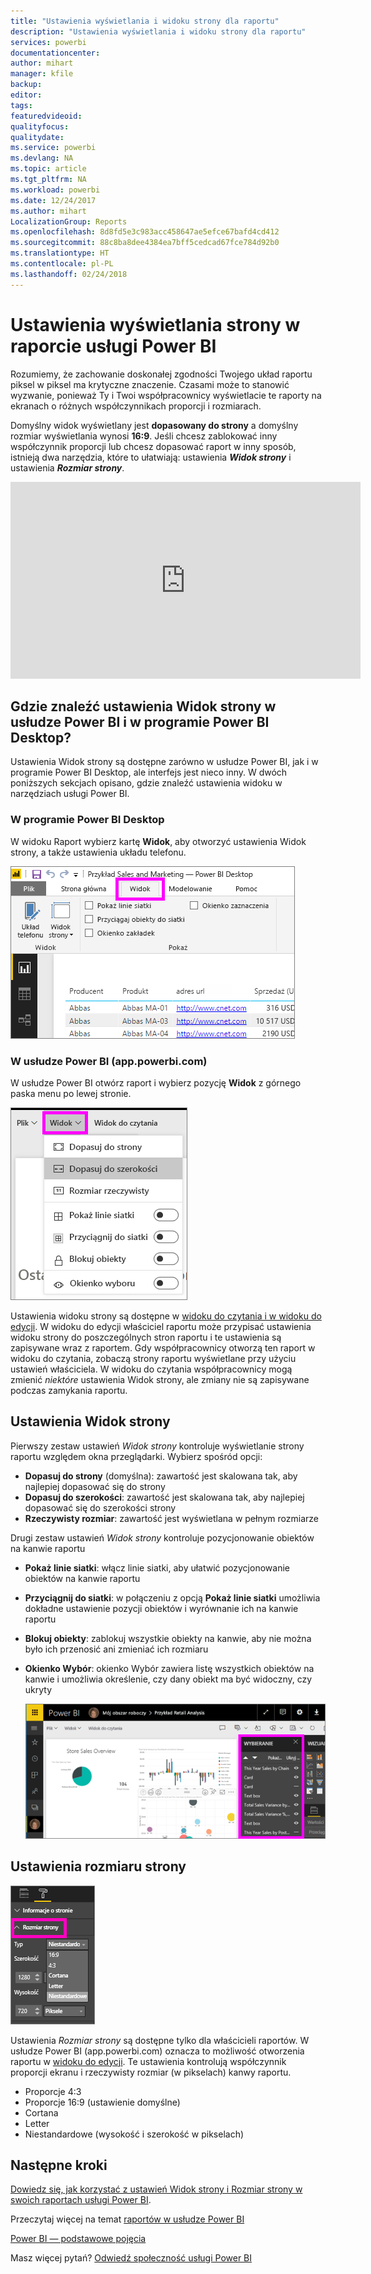 ```yaml
---
title: "Ustawienia wyświetlania i widoku strony dla raportu"
description: "Ustawienia wyświetlania i widoku strony dla raportu"
services: powerbi
documentationcenter: 
author: mihart
manager: kfile
backup: 
editor: 
tags: 
featuredvideoid: 
qualityfocus: 
qualitydate: 
ms.service: powerbi
ms.devlang: NA
ms.topic: article
ms.tgt_pltfrm: NA
ms.workload: powerbi
ms.date: 12/24/2017
ms.author: mihart
LocalizationGroup: Reports
ms.openlocfilehash: 8d8fd5e3c983acc458647ae5efce67bafd4cd412
ms.sourcegitcommit: 88c8ba8dee4384ea7bff5cedcad67fce784d92b0
ms.translationtype: HT
ms.contentlocale: pl-PL
ms.lasthandoff: 02/24/2018
---
```

# <a name="page-display-settings-in-a-power-bi-report"></a>Ustawienia wyświetlania strony w raporcie usługi Power BI
Rozumiemy, że zachowanie doskonałej zgodności Twojego układ raportu piksel w piksel ma krytyczne znaczenie. Czasami może to stanowić wyzwanie, ponieważ Ty i Twoi współpracownicy wyświetlacie te raporty na ekranach o różnych współczynnikach proporcji i rozmiarach. 

Domyślny widok wyświetlany jest **dopasowany do strony** a domyślny rozmiar wyświetlania wynosi **16:9**. Jeśli chcesz zablokować inny współczynnik proporcji lub chcesz dopasować raport w inny sposób, istnieją dwa narzędzia, które to ułatwiają: ustawienia ***Widok strony*** i ustawienia ***Rozmiar strony***.

<iframe width="560" height="315" src="https://www.youtube.com/embed/5tg-OXzxe2g" frameborder="0" allowfullscreen></iframe>


## <a name="where-to-find-page-view-settings-in-power-bi-service-and-power-bi-desktop"></a>Gdzie znaleźć ustawienia Widok strony w usłudze Power BI i w programie Power BI Desktop?
Ustawienia Widok strony są dostępne zarówno w usłudze Power BI, jak i w programie Power BI Desktop, ale interfejs jest nieco inny. W dwóch poniższych sekcjach opisano, gdzie znaleźć ustawienia widoku w narzędziach usługi Power BI.

### <a name="in-power-bi-desktop"></a>W programie Power BI Desktop
W widoku Raport wybierz kartę **Widok**, aby otworzyć ustawienia Widok strony, a także ustawienia układu telefonu.

  ![Okienko Wybór](media/power-bi-report-display-settings/power-bi-desktop-view-settings.png)

### <a name="in-power-bi-service-apppowerbicom"></a>W usłudze Power BI (app.powerbi.com)
W usłudze Power BI otwórz raport i wybierz pozycję **Widok** z górnego paska menu po lewej stronie.

![](media/power-bi-report-display-settings/power-bi-change-page-view.png)

Ustawienia widoku strony są dostępne w [widoku do czytania i w widoku do edycji](service-reading-view-and-editing-view.md). W widoku do edycji właściciel raportu może przypisać ustawienia widoku strony do poszczególnych stron raportu i te ustawienia są zapisywane wraz z raportem. Gdy współpracownicy otworzą ten raport w widoku do czytania, zobaczą strony raportu wyświetlane przy użyciu ustawień właściciela.  W widoku do czytania współpracownicy mogą zmienić *niektóre* ustawienia Widok strony, ale zmiany nie są zapisywane podczas zamykania raportu.

##    <a name="page-view-settings"></a>Ustawienia Widok strony
Pierwszy zestaw ustawień *Widok strony* kontroluje wyświetlanie strony raportu względem okna przeglądarki.  Wybierz spośród opcji:

* **Dopasuj do strony** (domyślna): zawartość jest skalowana tak, aby najlepiej dopasować się do strony
* **Dopasuj do szerokości**: zawartość jest skalowana tak, aby najlepiej dopasować się do szerokości strony
* **Rzeczywisty rozmiar**: zawartość jest wyświetlana w pełnym rozmiarze

Drugi zestaw ustawień *Widok strony* kontroluje pozycjonowanie obiektów na kanwie raportu

* **Pokaż linie siatki**: włącz linie siatki, aby ułatwić pozycjonowanie obiektów na kanwie raportu
* **Przyciągnij do siatki**: w połączeniu z opcją **Pokaż linie siatki** umożliwia dokładne ustawienie pozycji obiektów i wyrównanie ich na kanwie raportu 
* **Blokuj obiekty**: zablokuj wszystkie obiekty na kanwie, aby nie można było ich przenosić ani zmieniać ich rozmiaru
* **Okienko Wybór**: okienko Wybór zawiera listę wszystkich obiektów na kanwie i umożliwia określenie, czy dany obiekt ma być widoczny, czy ukryty

    ![Okienko Wybór](media/power-bi-report-display-settings/power-bi-selection-pane.png)



## <a name="page-size-settings"></a>Ustawienia rozmiaru strony
![](media/power-bi-report-display-settings/power-bi--page-size.png)

Ustawienia *Rozmiar strony* są dostępne tylko dla właścicieli raportów. W usłudze Power BI (app.powerbi.com) oznacza to możliwość otworzenia raportu w [widoku do edycji](service-reading-view-and-editing-view.md). Te ustawienia kontrolują współczynnik proporcji ekranu i rzeczywisty rozmiar (w pikselach) kanwy raportu.   

* Proporcje 4:3
* Proporcje 16:9 (ustawienie domyślne)
* Cortana
* Letter
* Niestandardowe (wysokość i szerokość w pikselach)

## <a name="next-steps"></a>Następne kroki
[Dowiedz się, jak korzystać z ustawień Widok strony i Rozmiar strony w swoich raportach usługi Power BI](power-bi-change-report-display-settings.md).

Przeczytaj więcej na temat [raportów w usłudze Power BI](service-reports.md)

[Power BI — podstawowe pojęcia](service-basic-concepts.md)

Masz więcej pytań? [Odwiedź społeczność usługi Power BI](http://community.powerbi.com/)

